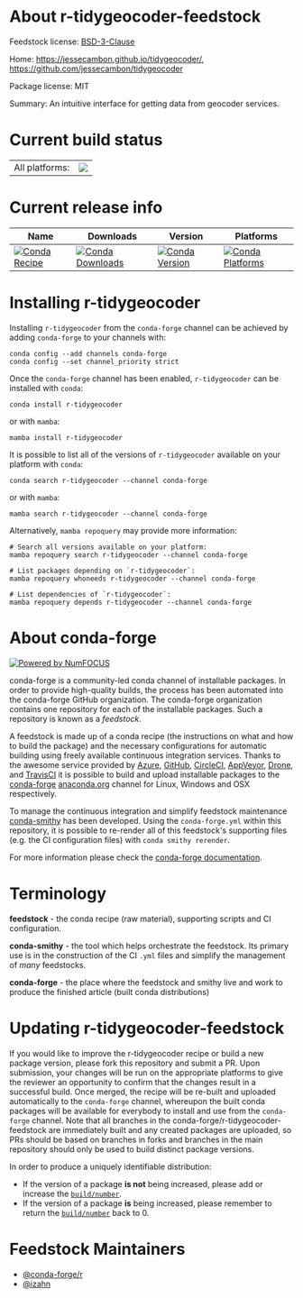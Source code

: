 About r-tidygeocoder-feedstock
==============================

Feedstock license: [BSD-3-Clause](https://github.com/conda-forge/r-tidygeocoder-feedstock/blob/main/LICENSE.txt)

Home: https://jessecambon.github.io/tidygeocoder/, https://github.com/jessecambon/tidygeocoder

Package license: MIT

Summary: An intuitive interface for getting data from geocoder services.

Current build status
====================


<table><tr><td>All platforms:</td>
    <td>
      <a href="https://dev.azure.com/conda-forge/feedstock-builds/_build/latest?definitionId=12825&branchName=main">
        <img src="https://dev.azure.com/conda-forge/feedstock-builds/_apis/build/status/r-tidygeocoder-feedstock?branchName=main">
      </a>
    </td>
  </tr>
</table>

Current release info
====================

| Name | Downloads | Version | Platforms |
| --- | --- | --- | --- |
| [![Conda Recipe](https://img.shields.io/badge/recipe-r--tidygeocoder-green.svg)](https://anaconda.org/conda-forge/r-tidygeocoder) | [![Conda Downloads](https://img.shields.io/conda/dn/conda-forge/r-tidygeocoder.svg)](https://anaconda.org/conda-forge/r-tidygeocoder) | [![Conda Version](https://img.shields.io/conda/vn/conda-forge/r-tidygeocoder.svg)](https://anaconda.org/conda-forge/r-tidygeocoder) | [![Conda Platforms](https://img.shields.io/conda/pn/conda-forge/r-tidygeocoder.svg)](https://anaconda.org/conda-forge/r-tidygeocoder) |

Installing r-tidygeocoder
=========================

Installing `r-tidygeocoder` from the `conda-forge` channel can be achieved by adding `conda-forge` to your channels with:

```
conda config --add channels conda-forge
conda config --set channel_priority strict
```

Once the `conda-forge` channel has been enabled, `r-tidygeocoder` can be installed with `conda`:

```
conda install r-tidygeocoder
```

or with `mamba`:

```
mamba install r-tidygeocoder
```

It is possible to list all of the versions of `r-tidygeocoder` available on your platform with `conda`:

```
conda search r-tidygeocoder --channel conda-forge
```

or with `mamba`:

```
mamba search r-tidygeocoder --channel conda-forge
```

Alternatively, `mamba repoquery` may provide more information:

```
# Search all versions available on your platform:
mamba repoquery search r-tidygeocoder --channel conda-forge

# List packages depending on `r-tidygeocoder`:
mamba repoquery whoneeds r-tidygeocoder --channel conda-forge

# List dependencies of `r-tidygeocoder`:
mamba repoquery depends r-tidygeocoder --channel conda-forge
```


About conda-forge
=================

[![Powered by
NumFOCUS](https://img.shields.io/badge/powered%20by-NumFOCUS-orange.svg?style=flat&colorA=E1523D&colorB=007D8A)](https://numfocus.org)

conda-forge is a community-led conda channel of installable packages.
In order to provide high-quality builds, the process has been automated into the
conda-forge GitHub organization. The conda-forge organization contains one repository
for each of the installable packages. Such a repository is known as a *feedstock*.

A feedstock is made up of a conda recipe (the instructions on what and how to build
the package) and the necessary configurations for automatic building using freely
available continuous integration services. Thanks to the awesome service provided by
[Azure](https://azure.microsoft.com/en-us/services/devops/), [GitHub](https://github.com/),
[CircleCI](https://circleci.com/), [AppVeyor](https://www.appveyor.com/),
[Drone](https://cloud.drone.io/welcome), and [TravisCI](https://travis-ci.com/)
it is possible to build and upload installable packages to the
[conda-forge](https://anaconda.org/conda-forge) [anaconda.org](https://anaconda.org/)
channel for Linux, Windows and OSX respectively.

To manage the continuous integration and simplify feedstock maintenance
[conda-smithy](https://github.com/conda-forge/conda-smithy) has been developed.
Using the ``conda-forge.yml`` within this repository, it is possible to re-render all of
this feedstock's supporting files (e.g. the CI configuration files) with ``conda smithy rerender``.

For more information please check the [conda-forge documentation](https://conda-forge.org/docs/).

Terminology
===========

**feedstock** - the conda recipe (raw material), supporting scripts and CI configuration.

**conda-smithy** - the tool which helps orchestrate the feedstock.
                   Its primary use is in the construction of the CI ``.yml`` files
                   and simplify the management of *many* feedstocks.

**conda-forge** - the place where the feedstock and smithy live and work to
                  produce the finished article (built conda distributions)


Updating r-tidygeocoder-feedstock
=================================

If you would like to improve the r-tidygeocoder recipe or build a new
package version, please fork this repository and submit a PR. Upon submission,
your changes will be run on the appropriate platforms to give the reviewer an
opportunity to confirm that the changes result in a successful build. Once
merged, the recipe will be re-built and uploaded automatically to the
`conda-forge` channel, whereupon the built conda packages will be available for
everybody to install and use from the `conda-forge` channel.
Note that all branches in the conda-forge/r-tidygeocoder-feedstock are
immediately built and any created packages are uploaded, so PRs should be based
on branches in forks and branches in the main repository should only be used to
build distinct package versions.

In order to produce a uniquely identifiable distribution:
 * If the version of a package **is not** being increased, please add or increase
   the [``build/number``](https://docs.conda.io/projects/conda-build/en/latest/resources/define-metadata.html#build-number-and-string).
 * If the version of a package **is** being increased, please remember to return
   the [``build/number``](https://docs.conda.io/projects/conda-build/en/latest/resources/define-metadata.html#build-number-and-string)
   back to 0.

Feedstock Maintainers
=====================

* [@conda-forge/r](https://github.com/orgs/conda-forge/teams/r/)
* [@izahn](https://github.com/izahn/)

